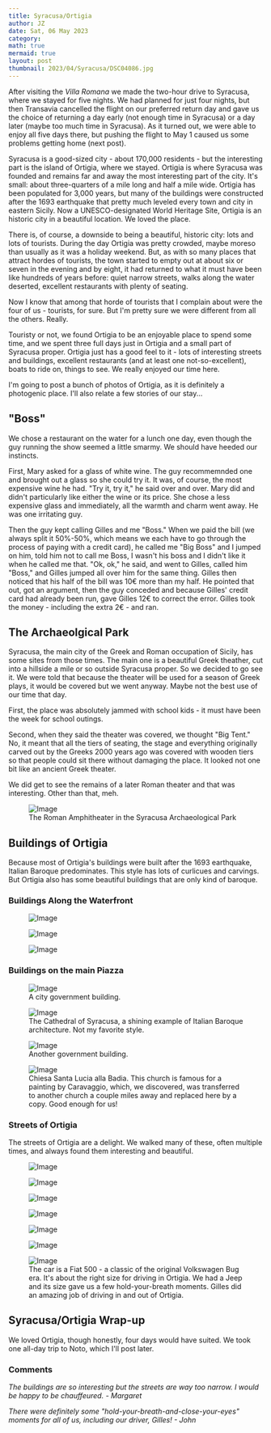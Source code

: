 ```yaml
---
title: Syracusa/Ortigia
author: JZ
date: Sat, 06 May 2023
category: 
math: true
mermaid: true
layout: post
thumbnail: 2023/04/Syracusa/DSC04086.jpg
---
```

After visiting the <em>Villa Romana</em> we made the two-hour drive to Syracusa, where we stayed for five nights. We had planned for just four nights, but then Transavia cancelled the flight on our preferred return day and gave us the choice of returning a day early (not enough time in Syracusa) or a day later (maybe too much time in Syracusa). As it turned out, we were able to enjoy all five days there, but pushing the flight to May 1 caused us some problems getting home (next post).

Syracusa is a good-sized city - about 170,000 residents - but the interesting part is the island of Ortigia, where we stayed. Ortigia is where Syracusa was founded and remains far and away the most interesting part of the city. It's small: about three-quarters of a mile long and half a mile wide. Ortigia has been populated for 3,000 years, but many of the buildings were constructed after the 1693 earthquake that pretty much leveled every town and city in eastern Sicily. Now a UNESCO-designated World Heritage Site, Ortigia is an historic city in a beautiful location. We loved the place.

There is, of course, a downside to being a beautiful, historic city: lots and lots of tourists. During the day Ortigia was pretty crowded, maybe moreso than usually as it was a holiday weekend. But, as with so many places that attract hordes of tourists, the town started to empty out at about six or seven in the evening and by eight, it had returned to what it must have been like hundreds of years before: quiet narrow streets, walks along the water deserted, excellent restaurants with plenty of seating. 

Now I know that among that horde of tourists that I complain about were the four of us - tourists, for sure. But I'm pretty sure we were different from all the others. Really.

Touristy or not, we found Ortigia to be an enjoyable place to spend some time, and we spent three full days just in Ortigia and a small part of Syracusa proper. Ortigia just has a good feel to it - lots of interesting streets and buildings, excellent restaurants (and at least one not-so-excellent), boats to ride on, things to see. We really enjoyed our time here. 

I'm going to post a bunch of photos of Ortigia, as it is definitely a photogenic place. I'll also relate a few stories of our stay...

<h2>"Boss"</h2>
We chose a restaurant on the water for a lunch one day, even though the guy running the show seemed a little smarmy. We should have heeded our instincts. 

First, Mary asked for a glass of white wine. The guy recommemnded one and brought out a glass so she could try it. It was, of course, the most expensive wine he had. "Try it, try it," he said over and over. Mary did and didn't particularly like either the wine or its price. She chose a less expensive glass and immediately, all the warmth and charm went away. He was one irritating guy.

Then the guy kept calling Gilles and me "Boss." When we paid the bill (we always split it 50%-50%, which means we each have to go through the process of paying with a credit card), he called me "Big Boss" and I jumped on him, told him not to call me Boss, I wasn't his boss and I didn't like it when he called me that. "Ok, ok," he said, and went to Gilles, called him "Boss," and Gilles jumped all over him for the same thing. Gilles then noticed that his half of the bill was 10€ more than my half. He pointed that out, got an argument, then the guy conceded and because Gilles' credit card had already been run, gave Gilles 12€ to correct the error. Gilles took the money - including the extra 2€ - and ran.

<h2>The Archaeolgical Park</h2>
Syracusa, the main city of the Greek and Roman occupation of Sicily, has some sites from those times. The main one is a beautiful Greek theather, cut into a hillside a mile or so outside Syracusa proper. So we decided to go see it. We were told that because the theater will be used for a season of Greek plays, it would be covered but we went anyway. Maybe not the best use of our time that day.

First, the place was absolutely jammed with school kids - it must have been the week for school outings.

Second, when they said the theater was covered, we thought "Big Tent." No, it meant that all the tiers of seating, the stage and everything originally carved out by the Greeks 2000 years ago was covered with wooden tiers so that people could sit there without damaging the place. It looked not one bit like an ancient Greek theater.

We did get to see the remains of a later Roman theater and that was interesting. Other than that, meh.
<figure class = "landscape">
	<img src="{{"/assets/images/2023/04/Syracusa/DSC03983.jpg" | prepend: site.baseurl | prepend: site.url }}" alt="Image" />
	<figcaption>The Roman Amphitheater in the Syracusa Archaeological Park</figcaption>
</figure>

<h2>Buildings of Ortigia</h2>
Because most of Ortigia's buildings were built after the 1693 earthquake, Italian Baroque predominates. This style has lots of curlicues and carvings. But Ortigia also has some beautiful buildings that are only kind of baroque.

<h3>Buildings Along the Waterfront</h3>
<figure class = "landscape">
	<img src="{{"/assets/images/2023/04/Syracusa/DSC03940.jpg" | prepend: site.baseurl | prepend: site.url }}" alt="Image" />
	<figcaption></figcaption>
</figure>
<figure class = "landscape">
	<img src="{{"/assets/images/2023/04/Syracusa/DSC03950.jpg" | prepend: site.baseurl | prepend: site.url }}" alt="Image" />
	<figcaption></figcaption>
</figure>
<figure class = "landscape">
	<img src="{{"/assets/images/2023/04/Syracusa/DSC03949.jpg" | prepend: site.baseurl | prepend: site.url }}" alt="Image" />
	<figcaption></figcaption>
</figure>

<h3>Buildings on the main Piazza</h3>
<figure class = "landscape">
	<img src="{{"/assets/images/2023/04/Syracusa/DSC04086.jpg" | prepend: site.baseurl | prepend: site.url }}" alt="Image" />
	<figcaption>A city government building.</figcaption>
</figure>
<figure class = "portrait">
	<img src="{{"/assets/images/2023/04/Syracusa/DSC04087.jpg" | prepend: site.baseurl | prepend: site.url }}" alt="Image" />
	<figcaption>The Cathedral of Syracusa, a shining example of Italian Baroque architecture. Not my favorite style.</figcaption>
</figure>
<figure class = "landscape">
	<img src="{{"/assets/images/2023/04/Syracusa/DSC04088.jpg" | prepend: site.baseurl | prepend: site.url }}" alt="Image" />
	<figcaption>Another government building.</figcaption>
</figure>
<figure class = "landscape">
	<img src="{{"/assets/images/2023/04/Syracusa/DSC04089.jpg" | prepend: site.baseurl | prepend: site.url }}" alt="Image" />
	<figcaption>Chiesa Santa Lucia alla Badia. This church is famous for a painting by Caravaggio, which, we discovered, was transferred to another church a couple miles away and replaced here by a copy. Good enough for us!</figcaption>
</figure>
<h3>Streets of Ortigia</h3>
The streets of Ortigia are a delight. We walked many of these, often multiple times, and always found them interesting and beautiful.
<figure class = "portrait">
	<img src="{{"/assets/images/2023/04/Syracusa/streets/DSC04081.jpg" | prepend: site.baseurl | prepend: site.url }}" alt="Image" />
	<figcaption></figcaption>
</figure>

<figure class = "portrait">
	<img src="{{"/assets/images/2023/04/Syracusa/streets/DSC04100.jpg" | prepend: site.baseurl | prepend: site.url }}" alt="Image" />
	<figcaption></figcaption>
</figure>
<figure class = "portrait">
	<img src="{{"/assets/images/2023/04/Syracusa/streets/DSC04101.jpg" | prepend: site.baseurl | prepend: site.url }}" alt="Image" />
	<figcaption></figcaption>
</figure>
<figure class = "portrait">
	<img src="{{"/assets/images/2023/04/Syracusa/streets/DSC04102.jpg" | prepend: site.baseurl | prepend: site.url }}" alt="Image" />
	<figcaption></figcaption>
</figure>
<figure class = "portrait">
	<img src="{{"/assets/images/2023/04/Syracusa/streets/DSC04103.jpg" | prepend: site.baseurl | prepend: site.url }}" alt="Image" />
	<figcaption></figcaption>
</figure>
<figure class = "portrait">
	<img src="{{"/assets/images/2023/04/Syracusa/streets/DSC04116.jpg" | prepend: site.baseurl | prepend: site.url }}" alt="Image" />
	<figcaption></figcaption>
</figure>

<figure class = "landscape">
	<img src="{{"/assets/images/2023/04/Syracusa/streets/DSC04126.jpg" | prepend: site.baseurl | prepend: site.url }}" alt="Image" />
	<figcaption>The car is a Fiat 500 - a classic of the original Volkswagen Bug era. It's about the right size for driving in Ortigia. We had a Jeep and its size gave us a few hold-your-breath moments. Gilles did an amazing job of driving in and out of Ortigia.</figcaption>
</figure>

<h2>Syracusa/Ortigia Wrap-up</h2>
We loved Ortigia, though honestly, four days would have suited. We took one all-day trip to Noto, which I'll post later. 

<H3>Comments</h3>
<em>The buildings are so interesting but the streets are way too narrow.  I would be happy to be chauffeured. - Margaret</em>

<em>There were definitely some "hold-your-breath-and-close-your-eyes" moments for all of us, including our driver, Gilles! - John
</em>